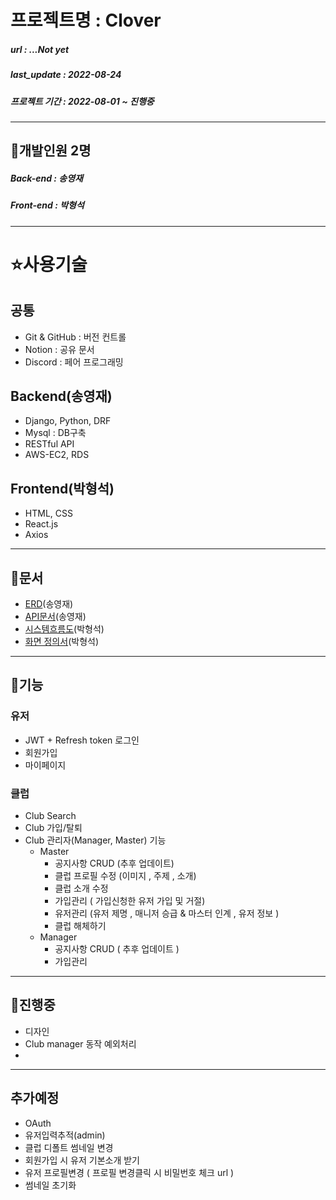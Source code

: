 # 프로젝트명 : Clover

##### url : ...Not yet
##### last_update : 2022-08-24
##### 프로젝트 기간 : 2022-08-01 ~ 진행중

---

## 🙉개발인원 2명

##### Back-end : 송영재
#####  Front-end : 박형석

---

# ⭐️사용기술
## 공통
- Git & GitHub : 버전 컨트롤
- Notion : 공유 문서
- Discord : 페어 프로그래밍

## Backend(송영재)

- Django, Python, DRF
- Mysql : DB구축
- RESTful API
- AWS-EC2, RDS

## Frontend(박형석)
- HTML, CSS
- React.js
- Axios
---
## 👜문서

- [ERD](https://www.erdcloud.com/d/DNgJfr4MgsQM9eRR5)(송영재)
- [API문서](미완)(송영재)
- [시스템흐름도](https://lapis-apparatus-de5.notion.site/976166f095ee4b83a52ed96b5afee510)(박형석)
- [화면 정의서](미완)(박형석)

---

## 💎기능
### 유저
- JWT + Refresh token 로그인
- 회원가입
- 마이페이지
### 클럽
- Club Search
- Club 가입/탈퇴
- Club 관리자(Manager, Master) 기능
    * Master
        - 공지사항 CRUD (추후 업데이트)
        - 클럽 프로필 수정 (이미지 , 주제 , 소개)
        - 클럽 소개 수정
        - 가입관리 ( 가입신청한 유저 가입 및 거절)
        - 유저관리 (유저 제명 , 매니저 승급 & 마스터 인계 , 유저 정보 )
        - 클럽 해체하기 
    * Manager
        - 공지사항 CRUD ( 추후 업데이트 )
        - 가입관리
---

## 🦼진행중
- 디자인
- Club manager 동작 예외처리
-
---
## 추가예정
- OAuth
- 유저입력추적(admin)
- 클럽 디폴트 썸네일 변경 
- 회원가입 시 유저 기본소개 받기
- 유저 프로필변경 ( 프로필 변경클릭 시 비밀번호 체크 url )
- 썸네일 초기화

